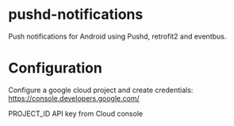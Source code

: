 # pushd-notifications
Push notifications for Android using Pushd, retrofit2 and eventbus.

# Configuration
Configure a google cloud project and create credentials: https://console.developers.google.com/

 <string name="gcm_defaultSenderId"> PROJECT_ID </string>
<string name="google_app_id"> API key from Cloud console </string>
